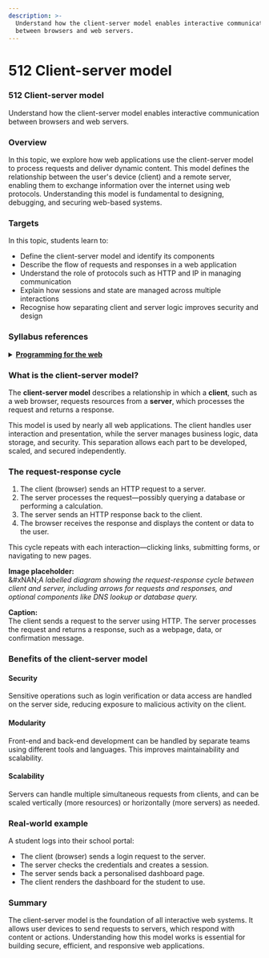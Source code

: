```yaml
---
description: >-
  Understand how the client-server model enables interactive communication
  between browsers and web servers.
---
```


# 512 Client-server model

### 512 Client-server model

Understand how the client-server model enables interactive communication between browsers and web servers.

### Overview

In this topic, we explore how web applications use the client-server model to process requests and deliver dynamic content. This model defines the relationship between the user's device (client) and a remote server, enabling them to exchange information over the internet using web protocols. Understanding this model is fundamental to designing, debugging, and securing web-based systems.

### Targets

In this topic, students learn to:

* Define the client-server model and identify its components
* Describe the flow of requests and responses in a web application
* Understand the role of protocols such as HTTP and IP in managing communication
* Explain how sessions and state are managed across multiple interactions
* Recognise how separating client and server logic improves security and design

### Syllabus references

<details>

<summary><a href="https://curriculum.nsw.edu.au/learning-areas/tas/software-engineering-11-12-2022/content/year-12/fa6aab137e"><strong>Programming for the web</strong></a></summary>

**Data transmission using the web**

*   Investigate and practise how data is transferred on the internet

    data packets

    internet protocol (IP) addresses, including IPv4

    domain name systems (DNS)

</details>

### What is the client-server model?

The **client-server model** describes a relationship in which a **client**, such as a web browser, requests resources from a **server**, which processes the request and returns a response.

This model is used by nearly all web applications. The client handles user interaction and presentation, while the server manages business logic, data storage, and security. This separation allows each part to be developed, scaled, and secured independently.

### The request-response cycle

1. The client (browser) sends an HTTP request to a server.
2. The server processes the request—possibly querying a database or performing a calculation.
3. The server sends an HTTP response back to the client.
4. The browser receives the response and displays the content or data to the user.

This cycle repeats with each interaction—clicking links, submitting forms, or navigating to new pages.

**Image placeholder:**\
&#xNAN;_&#x41; labelled diagram showing the request-response cycle between client and server, including arrows for requests and responses, and optional components like DNS lookup or database query._

**Caption:**\
The client sends a request to the server using HTTP. The server processes the request and returns a response, such as a webpage, data, or confirmation message.

### Benefits of the client-server model

#### Security

Sensitive operations such as login verification or data access are handled on the server side, reducing exposure to malicious activity on the client.

#### Modularity

Front-end and back-end development can be handled by separate teams using different tools and languages. This improves maintainability and scalability.

#### Scalability

Servers can handle multiple simultaneous requests from clients, and can be scaled vertically (more resources) or horizontally (more servers) as needed.

### Real-world example

A student logs into their school portal:

* The client (browser) sends a login request to the server.
* The server checks the credentials and creates a session.
* The server sends back a personalised dashboard page.
* The client renders the dashboard for the student to use.

### Summary

The client-server model is the foundation of all interactive web systems. It allows user devices to send requests to servers, which respond with content or actions. Understanding how this model works is essential for building secure, efficient, and responsive web applications.
